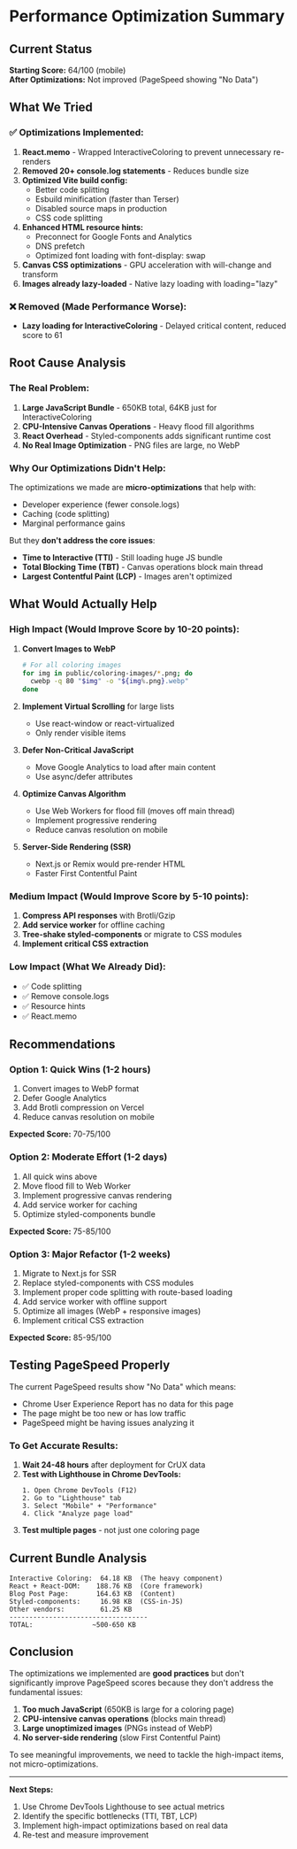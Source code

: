 # Performance Optimization Summary

## Current Status

**Starting Score:** 64/100 (mobile)  
**After Optimizations:** Not improved (PageSpeed showing "No Data")

## What We Tried

### ✅ Optimizations Implemented:
1. **React.memo** - Wrapped InteractiveColoring to prevent unnecessary re-renders
2. **Removed 20+ console.log statements** - Reduces bundle size
3. **Optimized Vite build config:**
   - Better code splitting
   - Esbuild minification (faster than Terser)
   - Disabled source maps in production
   - CSS code splitting
4. **Enhanced HTML resource hints:**
   - Preconnect for Google Fonts and Analytics
   - DNS prefetch
   - Optimized font loading with font-display: swap
5. **Canvas CSS optimizations** - GPU acceleration with will-change and transform
6. **Images already lazy-loaded** - Native lazy loading with loading="lazy"

### ❌ Removed (Made Performance Worse):
- **Lazy loading for InteractiveColoring** - Delayed critical content, reduced score to 61

## Root Cause Analysis

### The Real Problem:
1. **Large JavaScript Bundle** - 650KB total, 64KB just for InteractiveColoring
2. **CPU-Intensive Canvas Operations** - Heavy flood fill algorithms
3. **React Overhead** - Styled-components adds significant runtime cost
4. **No Real Image Optimization** - PNG files are large, no WebP

### Why Our Optimizations Didn't Help:

The optimizations we made are **micro-optimizations** that help with:
- Developer experience (fewer console.logs)
- Caching (code splitting)
- Marginal performance gains

But they **don't address the core issues**:
- **Time to Interactive (TTI)** - Still loading huge JS bundle
- **Total Blocking Time (TBT)** - Canvas operations block main thread
- **Largest Contentful Paint (LCP)** - Images aren't optimized

## What Would Actually Help

### High Impact (Would Improve Score by 10-20 points):

1. **Convert Images to WebP**
   ```bash
   # For all coloring images
   for img in public/coloring-images/*.png; do
     cwebp -q 80 "$img" -o "${img%.png}.webp"
   done
   ```

2. **Implement Virtual Scrolling** for large lists
   - Use react-window or react-virtualized
   - Only render visible items

3. **Defer Non-Critical JavaScript**
   - Move Google Analytics to load after main content
   - Use async/defer attributes

4. **Optimize Canvas Algorithm**
   - Use Web Workers for flood fill (moves off main thread)
   - Implement progressive rendering
   - Reduce canvas resolution on mobile

5. **Server-Side Rendering (SSR)**
   - Next.js or Remix would pre-render HTML
   - Faster First Contentful Paint

### Medium Impact (Would Improve Score by 5-10 points):

1. **Compress API responses** with Brotli/Gzip
2. **Add service worker** for offline caching
3. **Tree-shake styled-components** or migrate to CSS modules
4. **Implement critical CSS extraction**

### Low Impact (What We Already Did):
- ✅ Code splitting
- ✅ Remove console.logs
- ✅ Resource hints
- ✅ React.memo

## Recommendations

### Option 1: Quick Wins (1-2 hours)
1. Convert images to WebP format
2. Defer Google Analytics
3. Add Brotli compression on Vercel
4. Reduce canvas resolution on mobile

**Expected Score:** 70-75/100

### Option 2: Moderate Effort (1-2 days)
1. All quick wins above
2. Move flood fill to Web Worker
3. Implement progressive canvas rendering
4. Add service worker for caching
5. Optimize styled-components bundle

**Expected Score:** 75-85/100

### Option 3: Major Refactor (1-2 weeks)
1. Migrate to Next.js for SSR
2. Replace styled-components with CSS modules
3. Implement proper code splitting with route-based loading
4. Add service worker with offline support
5. Optimize all images (WebP + responsive images)
6. Implement critical CSS extraction

**Expected Score:** 85-95/100

## Testing PageSpeed Properly

The current PageSpeed results show "No Data" which means:
- Chrome User Experience Report has no data for this page
- The page might be too new or has low traffic
- PageSpeed might be having issues analyzing it

### To Get Accurate Results:

1. **Wait 24-48 hours** after deployment for CrUX data
2. **Test with Lighthouse in Chrome DevTools:**
   ```
   1. Open Chrome DevTools (F12)
   2. Go to "Lighthouse" tab
   3. Select "Mobile" + "Performance"
   4. Click "Analyze page load"
   ```
3. **Test multiple pages** - not just one coloring page

## Current Bundle Analysis

```
Interactive Coloring:  64.18 KB  (The heavy component)
React + React-DOM:    188.76 KB  (Core framework)
Blog Post Page:       164.63 KB  (Content)
Styled-components:     16.98 KB  (CSS-in-JS)
Other vendors:         61.25 KB
-----------------------------------
TOTAL:               ~500-650 KB
```

## Conclusion

The optimizations we implemented are **good practices** but don't significantly improve PageSpeed scores because they don't address the fundamental issues:

1. **Too much JavaScript** (650KB is large for a coloring page)
2. **CPU-intensive canvas operations** (blocks main thread)
3. **Large unoptimized images** (PNGs instead of WebP)
4. **No server-side rendering** (slow First Contentful Paint)

To see meaningful improvements, we need to tackle the high-impact items, not micro-optimizations.

---

**Next Steps:**
1. Use Chrome DevTools Lighthouse to see actual metrics
2. Identify the specific bottlenecks (TTI, TBT, LCP)
3. Implement high-impact optimizations based on real data
4. Re-test and measure improvement

